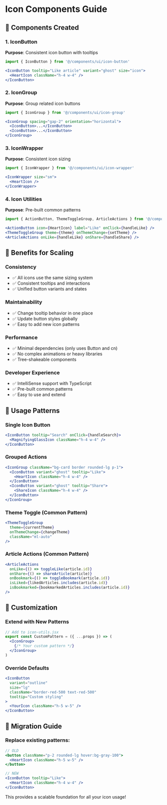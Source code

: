 # Icon Components Guide

## 🎯 Components Created

### 1. IconButton
**Purpose**: Consistent icon button with tooltips
```jsx
import { IconButton } from '@/components/ui/icon-button'

<IconButton tooltip="Like article" variant="ghost" size="icon">
  <HeartIcon className="h-4 w-4" />
</IconButton>
```

### 2. IconGroup  
**Purpose**: Group related icon buttons
```jsx
import { IconGroup } from '@/components/ui/icon-group'

<IconGroup spacing="gap-2" orientation="horizontal">
  <IconButton>...</IconButton>
  <IconButton>...</IconButton>
</IconGroup>
```

### 3. IconWrapper
**Purpose**: Consistent icon sizing
```jsx
import { IconWrapper } from '@/components/ui/icon-wrapper'

<IconWrapper size="sm">
  <HeartIcon />
</IconWrapper>
```

### 4. Icon Utilities
**Purpose**: Pre-built common patterns
```jsx
import { ActionButton, ThemeToggleGroup, ArticleActions } from '@/components/ui/icon-utils'

<ActionButton icon={HeartIcon} label="Like" onClick={handleLike} />
<ThemeToggleGroup theme={theme} onThemeChange={setTheme} />
<ArticleActions onLike={handleLike} onShare={handleShare} />
```

## 🚀 Benefits for Scaling

### Consistency
- ✅ All icons use the same sizing system
- ✅ Consistent tooltips and interactions  
- ✅ Unified button variants and states

### Maintainability
- ✅ Change tooltip behavior in one place
- ✅ Update button styles globally
- ✅ Easy to add new icon patterns

### Performance
- ✅ Minimal dependencies (only uses Button and cn)
- ✅ No complex animations or heavy libraries
- ✅ Tree-shakeable components

### Developer Experience
- ✅ IntelliSense support with TypeScript
- ✅ Pre-built common patterns
- ✅ Easy to use and extend

## 📝 Usage Patterns

### Single Icon Button
```jsx
<IconButton tooltip="Search" onClick={handleSearch}>
  <MagnifyingGlassIcon className="h-4 w-4" />
</IconButton>
```

### Grouped Actions
```jsx
<IconGroup className="bg-card border rounded-lg p-1">
  <IconButton variant="ghost" tooltip="Like">
    <HeartIcon className="h-4 w-4" />
  </IconButton>
  <IconButton variant="ghost" tooltip="Share">
    <ShareIcon className="h-4 w-4" />
  </IconButton>
</IconGroup>
```

### Theme Toggle (Common Pattern)
```jsx
<ThemeToggleGroup 
  theme={currentTheme} 
  onThemeChange={changeTheme}
  className="ml-auto"
/>
```

### Article Actions (Common Pattern)
```jsx
<ArticleActions
  onLike={() => toggleLike(article.id)}
  onShare={() => shareArticle(article)}
  onBookmark={() => toggleBookmark(article.id)}
  isLiked={likedArticles.includes(article.id)}
  isBookmarked={bookmarkedArticles.includes(article.id)}
/>
```

## 🎨 Customization

### Extend with New Patterns
```jsx
// Add to icon-utils.jsx
export const CustomPattern = ({ ...props }) => (
  <IconGroup>
    {/* Your custom pattern */}
  </IconGroup>
)
```

### Override Defaults
```jsx
<IconButton 
  variant="outline" 
  size="lg"
  className="border-red-500 text-red-500"
  tooltip="Custom styling"
>
  <YourIcon className="h-5 w-5" />
</IconButton>
```

## 🔧 Migration Guide

### Replace existing patterns:
```jsx
// OLD
<button className="p-2 rounded-lg hover:bg-gray-100">
  <HeartIcon className="h-5 w-5" />
</button>

// NEW  
<IconButton tooltip="Like">
  <HeartIcon className="h-4 w-4" />
</IconButton>
```

This provides a scalable foundation for all your icon usage!
